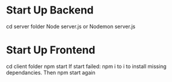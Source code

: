 # Start Up Backend

cd server folder
Node server.js or
Nodemon server.js

# Start Up Frontend

cd client folder
npm start
If start failed: npm i to i to install missing dependancies. Then npm start again
